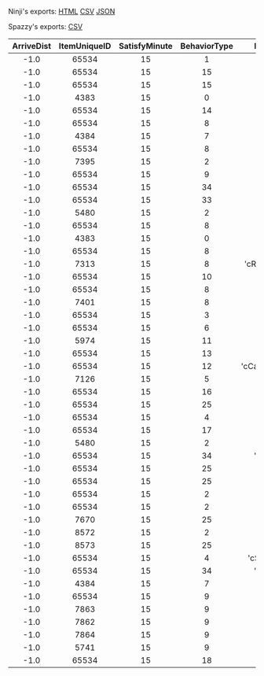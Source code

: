 Ninji's exports: [HTML](https://wuffs.org/acnh/bcsv_140/html/NpcLife.html) [CSV](https://wuffs.org/acnh/bcsv_140/csv/NpcLife.csv) [JSON](https://wuffs.org/acnh/bcsv_140/json/NpcLife.json)

Spazzy's exports: [CSV](JSON)

| ArriveDist | ItemUniqueID | SatisfyMinute | BehaviorType | EquipRule | FlagType | GroupActivityPlacementType | HobbyEducationLevel | HobbyFashionLevel | HobbyFitnessLevel | HobbyMotif | HobbyMusicLevel | HobbyNatureLevel | HobbyPlayLevel | LifeMotif | LiveMotif | LookAtType | MoveASType | NetPlay | RainActive | RainEquipment | SeasonAutumnLevel | SeasonSpringLevel | SeasonSummerLevel | SeasonWinterLevel | SpotType | TimeZoneIndoorEarlyMorningLevel | TimeZoneIndoorEveningLevel | TimeZoneIndoorMidnightLevel | TimeZoneIndoorMorningLevel | TimeZoneIndoorNightLevel | TimeZoneIndoorNoonLevel | TimeZoneOutdoorEarlyMorningLevel | TimeZoneOutdoorEveningLevel | TimeZoneOutdoorMidnightLevel | TimeZoneOutdoorMorningLevel | TimeZoneOutdoorNightLevel | TimeZoneOutdoorNoonLevel | VillageDevelopmentLevel | WaitASType |
|:--:|:--:|:--:|:--:|:--:|:--:|:--:|:--:|:--:|:--:|:--:|:--:|:--:|:--:|:--:|:--:|:--:|:--:|:--:|:--:|:--:|:--:|:--:|:--:|:--:|:--:|:--:|:--:|:--:|:--:|:--:|:--:|:--:|:--:|:--:|:--:|:--:|:--:|:--:|:--:|
| -1.0 | 65534 | 15 | 1 | '' | 0 | 0 | 2 | 2 | 2 | 2 | 2 | 2 | 2 | 0 | 2 | 7 | '' | 1 | 0 | 0 | 1 | 1 | 1 | 1 | 000000 | 2 | 2 | 2 | 2 | 2 | 2 | 0 | 0 | 0 | 0 | 0 | 0 | 2 | '' | 
| -1.0 | 65534 | 15 | 15 | '' | 0 | 0 | 2 | 2 | 2 | 2 | 2 | 2 | 2 | 0 | 2 | 7 | '' | 1 | 2 | 2 | 1 | 1 | 1 | 1 | 544200 | 0 | 0 | 0 | 0 | 0 | 0 | 0 | 0 | 2 | 0 | 0 | 0 | 4 | 'cNpcEating' | 
| -1.0 | 65534 | 15 | 15 | '' | 0 | 0 | 2 | 2 | 2 | 2 | 2 | 2 | 2 | 0 | 2 | 7 | '' | 1 | 2 | 2 | 1 | 1 | 1 | 1 | 544200 | 0 | 0 | 0 | 0 | 0 | 0 | 0 | 0 | 2 | 0 | 0 | 0 | 4 | 'cNpcDrinking' | 
| -1.0 | 4383 | 15 | 0 | '' | 0 | 0 | 2 | 2 | 2 | 2 | 2 | 2 | 2 | 0 | 2 | 7 | '' | 1 | 1 | 1 | 1 | 1 | 1 | 1 | 000000 | 2 | 2 | 2 | 2 | 2 | 2 | 2 | 0 | 2 | 0 | 0 | 0 | 4 | '' | 
| -1.0 | 65534 | 15 | 14 | '' | 0 | 0 | 2 | 2 | 2 | 2 | 2 | 2 | 2 | 0 | 2 | 6 | '' | 1 | 2 | 2 | 1 | 1 | 1 | 1 | 000000 | 0 | 0 | 0 | 0 | 0 | 0 | 2 | 2 | 2 | 2 | 2 | 2 | 0 | '' | 
| -1.0 | 65534 | 15 | 8 | 'cSports' | 4 | 0 | 2 | 2 | 2 | 2 | 2 | 2 | 2 | 1 | 2 | 0 | '' | 1 | 1 | 1 | 1 | 1 | 1 | 1 | a00100 | 0 | 0 | 0 | 0 | 0 | 0 | 0 | 0 | 2 | 0 | 0 | 0 | 4 | 'cNpcGymnastics' | 
| -1.0 | 4384 | 15 | 7 | '' | 0 | 0 | 2 | 2 | 2 | 2 | 2 | 2 | 2 | 1 | 2 | 4 | '' | 1 | 2 | 2 | 1 | 1 | 1 | 1 | 800100 | 0 | 0 | 0 | 0 | 0 | 0 | 0 | 0 | 2 | 0 | 0 | 0 | 2 | 'cNpcCleaning' | 
| -1.0 | 65534 | 15 | 8 | 'cYoga' | 4 | 0 | 2 | 2 | 2 | 2 | 2 | 2 | 2 | 2 | 2 | 7 | '' | 1 | 2 | 2 | 1 | 1 | 1 | 1 | a00100 | 0 | 0 | 0 | 0 | 0 | 0 | 0 | 0 | 2 | 0 | 0 | 0 | 4 | 'cNpcYoga' | 
| -1.0 | 7395 | 15 | 2 | 'cSports' | 0 | 0 | 2 | 2 | 2 | 2 | 2 | 2 | 2 | 2 | 2 | 7 | '' | 1 | 2 | 2 | 1 | 1 | 1 | 1 | 000000 | 0 | 0 | 0 | 0 | 0 | 0 | 0 | 0 | 2 | 0 | 0 | 0 | 4 | 'cNpcWorkout' | 
| -1.0 | 65534 | 15 | 9 | '' | 0 | 0 | 2 | 2 | 2 | 0 | 2 | 2 | 0 | 3 | 2 | 7 | 'cAirplaneRun' | 1 | 1 | 1 | 1 | 1 | 1 | 1 | 000000 | 2 | 2 | 2 | 2 | 2 | 2 | 0 | 0 | 2 | 0 | 2 | 0 | 2 | '' | 
| -1.0 | 65534 | 15 | 34 | '' | 4 | 0 | 2 | 2 | 2 | 0 | 0 | 2 | 2 | 3 | 2 | 7 | '' | 1 | 1 | 1 | 1 | 1 | 1 | 1 | aa0000 | 0 | 0 | 0 | 0 | 0 | 0 | 0 | 0 | 1 | 0 | 0 | 0 | 2 | '' | 
| -1.0 | 65534 | 15 | 33 | '' | 4 | 0 | 2 | 2 | 2 | 0 | 0 | 2 | 2 | 3 | 2 | 7 | '' | 1 | 1 | 1 | 1 | 1 | 1 | 1 | aa0000 | 0 | 0 | 0 | 0 | 0 | 0 | 0 | 0 | 1 | 0 | 0 | 0 | 2 | '' | 
| -1.0 | 5480 | 15 | 2 | 'cSports' | 0 | 0 | 2 | 2 | 0 | 0 | 2 | 2 | 2 | 3 | 2 | 7 | '' | 1 | 1 | 1 | 1 | 1 | 1 | 1 | 000000 | 0 | 0 | 0 | 0 | 0 | 0 | 0 | 0 | 1 | 0 | 0 | 0 | 2 | 'cNpcWorkout' | 
| -1.0 | 65534 | 15 | 8 | 'cSports' | 4 | 0 | 2 | 2 | 0 | 0 | 2 | 2 | 2 | 3 | 2 | 0 | '' | 1 | 1 | 1 | 1 | 1 | 1 | 1 | a00100 | 0 | 0 | 0 | 0 | 0 | 0 | 0 | 0 | 1 | 0 | 0 | 0 | 2 | 'cNpcGymnastics' | 
| -1.0 | 4383 | 15 | 0 | '' | 0 | 0 | 2 | 0 | 2 | 0 | 2 | 2 | 2 | 3 | 2 | 7 | '' | 1 | 2 | 2 | 1 | 1 | 1 | 1 | 000000 | 2 | 2 | 2 | 2 | 2 | 2 | 2 | 0 | 2 | 0 | 0 | 0 | 2 | '' | 
| -1.0 | 65534 | 15 | 8 | 'cYoga' | 4 | 0 | 2 | 0 | 2 | 0 | 2 | 2 | 2 | 3 | 2 | 7 | '' | 1 | 1 | 1 | 1 | 1 | 1 | 1 | a00100 | 0 | 0 | 0 | 0 | 0 | 0 | 0 | 0 | 1 | 0 | 0 | 0 | 2 | 'cNpcYoga' | 
| -1.0 | 7313 | 15 | 8 | 'cReadingBook' | 1 | 0 | 0 | 2 | 2 | 0 | 2 | 2 | 2 | 3 | 2 | 7 | '' | 1 | 2 | 2 | 1 | 1 | 1 | 1 | 540200 | 0 | 0 | 0 | 0 | 0 | 0 | 2 | 0 | 2 | 0 | 2 | 0 | 2 | 'cNpcBookSit' | 
| -1.0 | 65534 | 15 | 10 | '' | 0 | 0 | 2 | 2 | 2 | 0 | 2 | 0 | 2 | 3 | 2 | 3 | '' | 1 | 2 | 2 | 1 | 1 | 1 | 1 | 010000 | 2 | 2 | 2 | 2 | 2 | 2 | 0 | 0 | 1 | 0 | 0 | 0 | 2 | '' | 
| -1.0 | 65534 | 15 | 8 | '' | 1 | 0 | 2 | 2 | 2 | 0 | 2 | 0 | 2 | 3 | 2 | 3 | '' | 1 | 1 | 1 | 1 | 1 | 1 | 1 | 001c00 | 2 | 2 | 2 | 2 | 2 | 2 | 0 | 0 | 1 | 0 | 0 | 0 | 2 | 'cNpcNatureInterest' | 
| -1.0 | 7401 | 15 | 8 | '' | 1 | 0 | 0 | 2 | 2 | 0 | 2 | 2 | 2 | 3 | 2 | 3 | '' | 1 | 1 | 1 | 1 | 1 | 1 | 1 | 003c00 | 2 | 2 | 2 | 2 | 2 | 2 | 0 | 0 | 1 | 0 | 0 | 0 | 2 | 'cNpcObservation' | 
| -1.0 | 65534 | 15 | 3 | '' | 1 | 0 | 0 | 0 | 0 | 0 | 0 | 0 | 0 | 3 | 2 | 7 | '' | 1 | 2 | 2 | 1 | 1 | 1 | 1 | 000000 | 0 | 0 | 0 | 0 | 0 | 0 | 2 | 2 | 2 | 2 | 2 | 2 | 2 | 'cNpcBookSit' | 
| -1.0 | 65534 | 15 | 6 | '' | 0 | 0 | 2 | 2 | 2 | 2 | 2 | 2 | 2 | 3 | 0 | 0 | '' | 0 | 0 | 0 | 1 | 1 | 1 | 1 | 000000 | 1 | 1 | 1 | 1 | 1 | 1 | 0 | 0 | 0 | 0 | 0 | 0 | 0 | '' | 
| -1.0 | 5974 | 15 | 11 | '' | 0 | 0 | 2 | 2 | 2 | 2 | 2 | 2 | 2 | 3 | 0 | 1 | '' | 1 | 1 | 1 | 1 | 1 | 1 | 1 | 080000 | 2 | 2 | 2 | 2 | 2 | 2 | 0 | 0 | 1 | 0 | 0 | 0 | 0 | '' | 
| -1.0 | 65534 | 15 | 13 | 'cFishing' | 8 | 0 | 2 | 2 | 2 | 2 | 2 | 2 | 2 | 3 | 0 | 5 | '' | 1 | 1 | 1 | 1 | 1 | 1 | 1 | 020000 | 2 | 2 | 2 | 2 | 2 | 2 | 0 | 0 | 1 | 0 | 0 | 0 | 0 | '' | 
| -1.0 | 65534 | 15 | 12 | 'cCatchingInsect' | 0 | 0 | 2 | 2 | 2 | 2 | 2 | 2 | 2 | 3 | 0 | 7 | '' | 1 | 1 | 1 | 1 | 1 | 1 | 1 | 000000 | 2 | 2 | 2 | 2 | 2 | 2 | 0 | 0 | 1 | 0 | 0 | 0 | 0 | '' | 
| -1.0 | 7126 | 15 | 5 | '' | 0 | 0 | 2 | 2 | 2 | 2 | 2 | 2 | 2 | 3 | 0 | 2 | '' | 1 | 1 | 1 | 1 | 1 | 1 | 1 | 080000 | 2 | 2 | 2 | 2 | 2 | 2 | 0 | 0 | 1 | 0 | 0 | 0 | 0 | '' | 
| -1.0 | 65534 | 15 | 16 | '' | 0 | 0 | 2 | 2 | 2 | 2 | 2 | 2 | 2 | 3 | 2 | 7 | '' | 1 | 2 | 1 | 0 | 0 | 0 | 0 | 000000 | 0 | 0 | 0 | 0 | 0 | 0 | 0 | 0 | 0 | 0 | 0 | 0 | 0 | '' | 
| -1.0 | 65534 | 15 | 25 | '' | 0 | 4 | 2 | 2 | 2 | 2 | 2 | 2 | 2 | 3 | 2 | 7 | '' | 1 | 2 | 2 | 1 | 1 | 0 | 1 | 000000 | 2 | 2 | 2 | 2 | 2 | 2 | 0 | 0 | 2 | 0 | 0 | 0 | 4 | 'cNpcEating' | 
| -1.0 | 65534 | 15 | 4 | '' | 0 | 3 | 2 | 2 | 2 | 2 | 2 | 2 | 2 | 3 | 2 | 7 | '' | 1 | 2 | 2 | 1 | 1 | 1 | 0 | 000000 | 2 | 2 | 2 | 2 | 2 | 2 | 0 | 0 | 2 | 0 | 0 | 0 | 4 | '' | 
| -1.0 | 65534 | 15 | 17 | '' | 0 | 0 | 2 | 2 | 2 | 2 | 2 | 2 | 2 | 3 | 2 | 6 | '' | 1 | 2 | 1 | 0 | 0 | 0 | 0 | 000000 | 2 | 2 | 2 | 2 | 2 | 2 | 0 | 0 | 0 | 0 | 0 | 0 | 4 | '' | 
| -1.0 | 5480 | 15 | 2 | 'cSports' | 0 | 1 | 2 | 2 | 2 | 2 | 2 | 2 | 2 | 3 | 2 | 7 | '' | 1 | 2 | 2 | 0 | 0 | 0 | 0 | 000000 | 2 | 2 | 2 | 2 | 2 | 2 | 0 | 2 | 2 | 0 | 2 | 0 | 4 | 'cNpcWorkout' | 
| -1.0 | 65534 | 15 | 34 | 'cConcert' | 2 | 2 | 2 | 2 | 2 | 2 | 2 | 2 | 2 | 3 | 2 | 6 | '' | 1 | 2 | 2 | 0 | 0 | 0 | 0 | 000000 | 2 | 2 | 2 | 2 | 2 | 2 | 2 | 0 | 2 | 2 | 0 | 0 | 4 | '' | 
| -1.0 | 65534 | 15 | 25 | '' | 0 | 5 | 2 | 2 | 2 | 2 | 2 | 2 | 2 | 3 | 2 | 7 | '' | 1 | 2 | 2 | 0 | 0 | 0 | 0 | 000000 | 2 | 2 | 2 | 2 | 2 | 2 | 0 | 0 | 0 | 0 | 0 | 0 | 1 | 'cNpcSitAction' | 
| -1.0 | 65534 | 15 | 25 | '' | 0 | 5 | 2 | 2 | 2 | 2 | 2 | 2 | 2 | 3 | 2 | 7 | '' | 1 | 2 | 2 | 0 | 0 | 0 | 0 | 000000 | 2 | 2 | 2 | 2 | 2 | 2 | 0 | 0 | 2 | 0 | 0 | 0 | 1 | 'cNpcDrinking' | 
| -1.0 | 65534 | 15 | 2 | 'cYoga' | 0 | 1 | 2 | 2 | 2 | 2 | 2 | 2 | 2 | 3 | 2 | 7 | '' | 1 | 2 | 2 | 0 | 0 | 0 | 0 | 000000 | 2 | 2 | 2 | 2 | 2 | 2 | 0 | 2 | 2 | 0 | 2 | 0 | 4 | 'cNpcYoga' | 
| -1.0 | 65534 | 15 | 2 | 'cSports' | 0 | 1 | 2 | 2 | 2 | 2 | 2 | 2 | 2 | 3 | 2 | 7 | '' | 1 | 2 | 2 | 0 | 0 | 0 | 0 | 000000 | 2 | 2 | 2 | 2 | 2 | 2 | 0 | 2 | 2 | 0 | 2 | 0 | 2 | 'cNpcGymnastics' | 
| -1.0 | 7670 | 15 | 25 | '' | 0 | 4 | 2 | 2 | 2 | 2 | 2 | 2 | 2 | 3 | 2 | 7 | '' | 1 | 2 | 2 | 1 | 0 | 1 | 1 | 000000 | 2 | 2 | 2 | 2 | 2 | 2 | 0 | 0 | 2 | 0 | 0 | 0 | 4 | 'cNpcDrinking' | 
| -1.0 | 8572 | 15 | 2 | '' | 0 | 3 | 2 | 2 | 2 | 2 | 2 | 2 | 2 | 3 | 2 | 7 | '' | 1 | 2 | 2 | 0 | 1 | 1 | 1 | 000000 | 2 | 2 | 2 | 2 | 2 | 2 | 0 | 0 | 2 | 0 | 0 | 0 | 4 | 'cNpcEating' | 
| -1.0 | 8573 | 15 | 25 | '' | 0 | 4 | 2 | 2 | 2 | 2 | 2 | 2 | 2 | 3 | 2 | 7 | '' | 1 | 2 | 2 | 1 | 1 | 1 | 0 | 000000 | 2 | 2 | 2 | 2 | 2 | 2 | 0 | 0 | 2 | 0 | 2 | 0 | 4 | 'cNpcDrinking' | 
| -1.0 | 65534 | 15 | 4 | 'cSunbathing' | 0 | 1 | 2 | 2 | 2 | 2 | 2 | 2 | 2 | 3 | 2 | 7 | '' | 1 | 2 | 2 | 1 | 1 | 0 | 1 | 000000 | 2 | 2 | 2 | 2 | 2 | 2 | 2 | 2 | 2 | 0 | 2 | 0 | 2 | '' | 
| -1.0 | 65534 | 15 | 34 | 'cConcert' | 0 | 1 | 2 | 2 | 2 | 2 | 2 | 2 | 2 | 3 | 2 | 7 | '' | 1 | 2 | 2 | 0 | 0 | 0 | 0 | 000000 | 2 | 2 | 2 | 2 | 2 | 2 | 2 | 0 | 2 | 2 | 0 | 0 | 2 | '' | 
| -1.0 | 4384 | 15 | 7 | '' | 0 | 0 | 2 | 2 | 2 | 2 | 2 | 2 | 2 | 3 | 2 | 7 | '' | 1 | 2 | 2 | 0 | 1 | 1 | 1 | 000000 | 2 | 2 | 2 | 2 | 2 | 2 | 0 | 2 | 2 | 0 | 2 | 2 | 2 | 'cNpcCleaning' | 
| -1.0 | 65534 | 15 | 9 | '' | 0 | 0 | 2 | 2 | 2 | 2 | 2 | 2 | 2 | 3 | 2 | 7 | 'cAirplaneRun' | 1 | 2 | 2 | 0 | 0 | 0 | 0 | 000000 | 2 | 2 | 2 | 2 | 2 | 2 | 2 | 0 | 2 | 0 | 2 | 0 | 2 | '' | 
| -1.0 | 7863 | 15 | 9 | '' | 0 | 0 | 2 | 2 | 2 | 2 | 2 | 2 | 2 | 3 | 2 | 7 | 'cAirplaneRun' | 1 | 2 | 2 | 1 | 0 | 1 | 1 | 000000 | 2 | 2 | 2 | 2 | 2 | 2 | 2 | 0 | 2 | 0 | 2 | 0 | 2 | '' | 
| -1.0 | 7862 | 15 | 9 | '' | 0 | 0 | 2 | 2 | 2 | 2 | 2 | 2 | 2 | 3 | 2 | 7 | 'cAirplaneRun' | 1 | 2 | 2 | 1 | 1 | 0 | 1 | 000000 | 2 | 2 | 2 | 2 | 2 | 2 | 2 | 0 | 2 | 0 | 2 | 0 | 2 | '' | 
| -1.0 | 7864 | 15 | 9 | '' | 0 | 0 | 2 | 2 | 2 | 2 | 2 | 2 | 2 | 3 | 2 | 7 | 'cAirplaneRun' | 1 | 2 | 2 | 0 | 1 | 1 | 1 | 000000 | 2 | 2 | 2 | 2 | 2 | 2 | 2 | 0 | 2 | 0 | 2 | 0 | 2 | '' | 
| -1.0 | 5741 | 15 | 9 | '' | 0 | 0 | 2 | 2 | 2 | 2 | 2 | 2 | 2 | 3 | 2 | 7 | 'cAirplaneRun' | 1 | 2 | 2 | 1 | 1 | 1 | 0 | 000000 | 2 | 2 | 2 | 2 | 2 | 2 | 2 | 2 | 2 | 2 | 0 | 2 | 2 | '' | 
| -1.0 | 65534 | 15 | 18 | '' | 16 | 2 | 2 | 2 | 2 | 2 | 2 | 2 | 2 | 3 | 2 | 7 | '' | 1 | 2 | 2 | 0 | 1 | 0 | 1 | 000000 | 2 | 2 | 2 | 2 | 2 | 2 | 2 | 2 | 2 | 2 | 0 | 2 | 2 | '' | 
